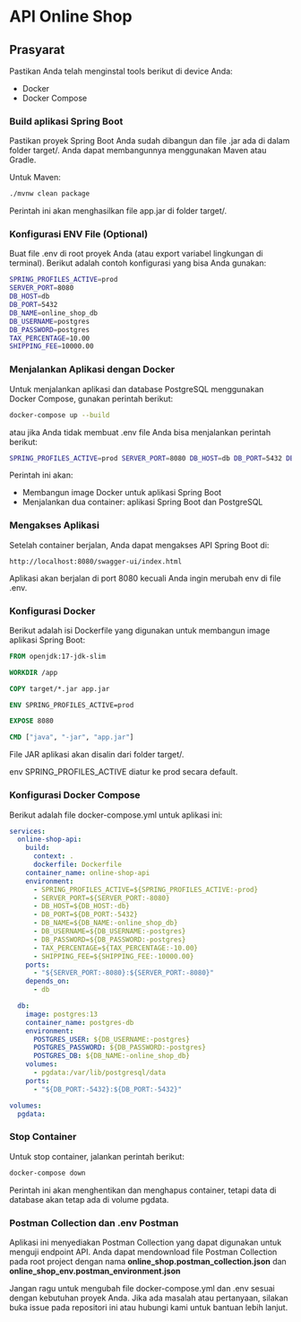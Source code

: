 # API Online Shop
## Prasyarat

Pastikan Anda telah menginstal tools berikut di device Anda:

- Docker
- Docker Compose

### Build aplikasi Spring Boot

Pastikan proyek Spring Boot Anda sudah dibangun dan file .jar ada di dalam folder target/. Anda dapat membangunnya
menggunakan Maven atau Gradle.

Untuk Maven:

```bash
./mvnw clean package
```
Perintah ini akan menghasilkan file app.jar di folder target/.

### Konfigurasi ENV File (Optional)

Buat file .env di root proyek Anda (atau export variabel lingkungan di terminal). Berikut adalah contoh konfigurasi yang
bisa Anda gunakan:

```bash
SPRING_PROFILES_ACTIVE=prod
SERVER_PORT=8080
DB_HOST=db
DB_PORT=5432
DB_NAME=online_shop_db
DB_USERNAME=postgres
DB_PASSWORD=postgres
TAX_PERCENTAGE=10.00
SHIPPING_FEE=10000.00
```

### Menjalankan Aplikasi dengan Docker

Untuk menjalankan aplikasi dan database PostgreSQL menggunakan Docker Compose, gunakan perintah berikut:

```bash
docker-compose up --build
```

atau jika Anda tidak membuat .env file Anda bisa menjalankan perintah berikut:
```bash
SPRING_PROFILES_ACTIVE=prod SERVER_PORT=8080 DB_HOST=db DB_PORT=5432 DB_NAME=online_shop_db DB_USERNAME=postgres DB_PASSWORD=postgres TAX_PERCENTAGE=10.00 SHIPPING_FEE=10000.00 docker-compose up --build
```

Perintah ini akan:

- Membangun image Docker untuk aplikasi Spring Boot
- Menjalankan dua container: aplikasi Spring Boot dan PostgreSQL

### Mengakses Aplikasi

Setelah container berjalan, Anda dapat mengakses API Spring Boot di:

```
http://localhost:8080/swagger-ui/index.html
```

Aplikasi akan berjalan di port 8080 kecuali Anda ingin merubah env di file .env.

### Konfigurasi Docker

Berikut adalah isi Dockerfile yang digunakan untuk membangun image aplikasi Spring Boot:

```dockerfile
FROM openjdk:17-jdk-slim

WORKDIR /app

COPY target/*.jar app.jar

ENV SPRING_PROFILES_ACTIVE=prod

EXPOSE 8080

CMD ["java", "-jar", "app.jar"]
```

File JAR aplikasi akan disalin dari folder target/.

env SPRING_PROFILES_ACTIVE diatur ke prod secara default.

### Konfigurasi Docker Compose
Berikut adalah file docker-compose.yml untuk aplikasi ini:

```yml
services:
  online-shop-api:
    build:
      context: .
      dockerfile: Dockerfile
    container_name: online-shop-api
    environment:
      - SPRING_PROFILES_ACTIVE=${SPRING_PROFILES_ACTIVE:-prod}
      - SERVER_PORT=${SERVER_PORT:-8080}
      - DB_HOST=${DB_HOST:-db}
      - DB_PORT=${DB_PORT:-5432}
      - DB_NAME=${DB_NAME:-online_shop_db}
      - DB_USERNAME=${DB_USERNAME:-postgres}
      - DB_PASSWORD=${DB_PASSWORD:-postgres}
      - TAX_PERCENTAGE=${TAX_PERCENTAGE:-10.00}
      - SHIPPING_FEE=${SHIPPING_FEE:-10000.00}
    ports:
      - "${SERVER_PORT:-8080}:${SERVER_PORT:-8080}"
    depends_on:
      - db

  db:
    image: postgres:13
    container_name: postgres-db
    environment:
      POSTGRES_USER: ${DB_USERNAME:-postgres}
      POSTGRES_PASSWORD: ${DB_PASSWORD:-postgres}
      POSTGRES_DB: ${DB_NAME:-online_shop_db}
    volumes:
      - pgdata:/var/lib/postgresql/data
    ports:
      - "${DB_PORT:-5432}:${DB_PORT:-5432}"

volumes:
  pgdata:

```

### Stop Container
Untuk stop container, jalankan perintah berikut:

```bash
docker-compose down
```

Perintah ini akan menghentikan dan menghapus container, tetapi data di database akan tetap ada di volume pgdata.

### Postman Collection dan .env Postman

Aplikasi ini menyediakan Postman Collection yang dapat digunakan untuk menguji endpoint API. Anda dapat mendownload file
Postman Collection pada root project dengan nama **online_shop.postman_collection.json** dan **online_shop_env.postman_environment.json**

Jangan ragu untuk mengubah file docker-compose.yml dan .env sesuai dengan kebutuhan proyek Anda. Jika ada masalah atau
pertanyaan, silakan buka issue pada repositori ini atau hubungi kami untuk bantuan lebih lanjut.
